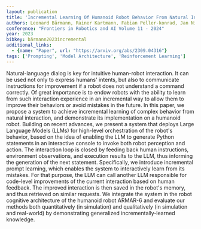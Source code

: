 ```yaml
---
layout: publication
title: 'Incremental Learning Of Humanoid Robot Behavior From Natural Interaction And Large Language Models'
authors: Leonard Bärmann, Rainer Kartmann, Fabian Peller-konrad, Jan Niehues, Alex Waibel, Tamim Asfour
conference: "Frontiers in Robotics and AI Volume 11 - 2024"
year: 2023
bibkey: bärmann2023incremental
additional_links:
  - {name: "Paper", url: "https://arxiv.org/abs/2309.04316"}
tags: ['Prompting', 'Model Architecture', 'Reinforcement Learning']
---
```

Natural-language dialog is key for intuitive human-robot interaction. It can
be used not only to express humans' intents, but also to communicate
instructions for improvement if a robot does not understand a command
correctly. Of great importance is to endow robots with the ability to learn
from such interaction experience in an incremental way to allow them to improve
their behaviors or avoid mistakes in the future. In this paper, we propose a
system to achieve incremental learning of complex behavior from natural
interaction, and demonstrate its implementation on a humanoid robot. Building
on recent advances, we present a system that deploys Large Language Models
(LLMs) for high-level orchestration of the robot's behavior, based on the idea
of enabling the LLM to generate Python statements in an interactive console to
invoke both robot perception and action. The interaction loop is closed by
feeding back human instructions, environment observations, and execution
results to the LLM, thus informing the generation of the next statement.
Specifically, we introduce incremental prompt learning, which enables the
system to interactively learn from its mistakes. For that purpose, the LLM can
call another LLM responsible for code-level improvements of the current
interaction based on human feedback. The improved interaction is then saved in
the robot's memory, and thus retrieved on similar requests. We integrate the
system in the robot cognitive architecture of the humanoid robot ARMAR-6 and
evaluate our methods both quantitatively (in simulation) and qualitatively (in
simulation and real-world) by demonstrating generalized incrementally-learned
knowledge.
